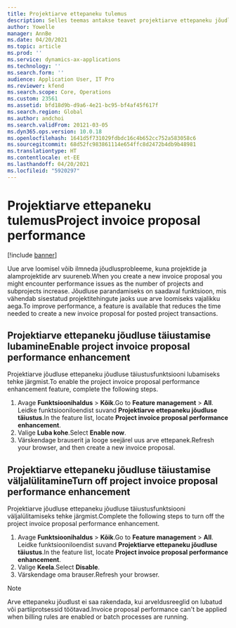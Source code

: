 ```yaml
---
title: Projektiarve ettepaneku tulemus
description: Selles teemas antakse teavet projektiarve ettepaneku jõudluse täiustuste kohta.
author: Yowelle
manager: AnnBe
ms.date: 04/20/2021
ms.topic: article
ms.prod: ''
ms.service: dynamics-ax-applications
ms.technology: ''
ms.search.form: ''
audience: Application User, IT Pro
ms.reviewer: kfend
ms.search.scope: Core, Operations
ms.custom: 23561
ms.assetid: bfd18d9b-d9a6-4e21-bc95-bf4af45f617f
ms.search.region: Global
ms.author: andchoi
ms.search.validFrom: 20121-03-05
ms.dyn365.ops.version: 10.0.18
ms.openlocfilehash: 1641d5f731029fdbdc16c4b652cc752a583058c6
ms.sourcegitcommit: 68d52fc983861114e654ffc8d2472b4db9b48981
ms.translationtype: HT
ms.contentlocale: et-EE
ms.lasthandoff: 04/20/2021
ms.locfileid: "5920297"
---
```

# <a name="project-invoice-proposal-performance"></a><span data-ttu-id="0c4a7-103">Projektiarve ettepaneku tulemus</span><span class="sxs-lookup"><span data-stu-id="0c4a7-103">Project invoice proposal performance</span></span>

[!include [banner](../includes/banner.md)]

<span data-ttu-id="0c4a7-104">Uue arve loomisel võib ilmneda jõudlusprobleeme, kuna projektide ja alamprojektide arv suureneb.</span><span class="sxs-lookup"><span data-stu-id="0c4a7-104">When you create a new invoice proposal you might encounter performance issues as the number of projects and subprojects increase.</span></span> <span data-ttu-id="0c4a7-105">Jõudluse parandamiseks on saadaval funktsioon, mis vähendab sisestatud projektitehingute jaoks uue arve loomiseks vajalikku aega.</span><span class="sxs-lookup"><span data-stu-id="0c4a7-105">To improve performance, a feature is available that reduces the time needed to create a new invoice proposal for posted project transactions.</span></span>

## <a name="enable-project-invoice-proposal-performance-enhancement"></a><span data-ttu-id="0c4a7-106">Projektiarve ettepaneku jõudluse täiustamise lubamine</span><span class="sxs-lookup"><span data-stu-id="0c4a7-106">Enable project invoice proposal performance enhancement</span></span>
<span data-ttu-id="0c4a7-107">Projektiarve jõudluse ettepaneku jõudluse täiustusfunktsiooni lubamiseks tehke järgmist.</span><span class="sxs-lookup"><span data-stu-id="0c4a7-107">To enable the project invoice proposal performance enhancement feature, complete the following steps.</span></span>

1.  <span data-ttu-id="0c4a7-108">Avage **Funktsioonihaldus** > **Kõik**.</span><span class="sxs-lookup"><span data-stu-id="0c4a7-108">Go to **Feature management** > **All**.</span></span> <span data-ttu-id="0c4a7-109">Leidke funktsiooniloendist suvand **Projektiarve ettepaneku jõudluse täiustus**.</span><span class="sxs-lookup"><span data-stu-id="0c4a7-109">In the feature list, locate **Project invoice proposal performance enhancement**.</span></span>
2.  <span data-ttu-id="0c4a7-110">Valige **Luba kohe**.</span><span class="sxs-lookup"><span data-stu-id="0c4a7-110">Select **Enable now**.</span></span>
3.  <span data-ttu-id="0c4a7-111">Värskendage brauserit ja looge seejärel uus arve ettepanek.</span><span class="sxs-lookup"><span data-stu-id="0c4a7-111">Refresh your browser, and then create a new invoice proposal.</span></span>

## <a name="turn-off-project-invoice-proposal-performance-enhancement"></a><span data-ttu-id="0c4a7-112">Projektiarve ettepaneku jõudluse täiustamise väljalülitamine</span><span class="sxs-lookup"><span data-stu-id="0c4a7-112">Turn off project invoice proposal performance enhancement</span></span>
<span data-ttu-id="0c4a7-113">Projektiarve jõudluse ettepaneku jõudluse täiustusfunktsiooni väljalülitamiseks tehke järgmist.</span><span class="sxs-lookup"><span data-stu-id="0c4a7-113">Complete the following steps to turn off the project invoice proposal performance enhancement.</span></span>

1.  <span data-ttu-id="0c4a7-114">Avage **Funktsioonihaldus** > **Kõik**.</span><span class="sxs-lookup"><span data-stu-id="0c4a7-114">Go to **Feature management** > **All**.</span></span> <span data-ttu-id="0c4a7-115">Leidke funktsiooniloendist suvand **Projektiarve ettepaneku jõudluse täiustus**.</span><span class="sxs-lookup"><span data-stu-id="0c4a7-115">In the feature list, locate **Project invoice proposal performance enhancement**.</span></span>
2.  <span data-ttu-id="0c4a7-116">Valige **Keela**.</span><span class="sxs-lookup"><span data-stu-id="0c4a7-116">Select **Disable**.</span></span>
3.  <span data-ttu-id="0c4a7-117">Värskendage oma brauser.</span><span class="sxs-lookup"><span data-stu-id="0c4a7-117">Refresh your browser.</span></span>

> [!NOTE]
> <span data-ttu-id="0c4a7-118">Arve ettepaneku jõudlust ei saa rakendada, kui arveldusreeglid on lubatud või partiiprotsessid töötavad.</span><span class="sxs-lookup"><span data-stu-id="0c4a7-118">Invoice proposal performance can't be applied when billing rules are enabled or batch processes are running.</span></span>
